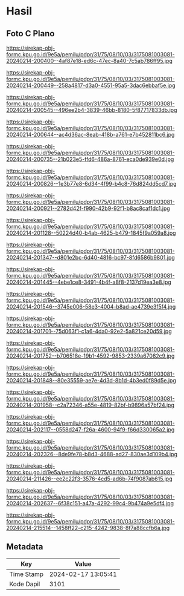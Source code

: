 # Hasil

## Foto C Plano

https://sirekap-obj-formc.kpu.go.id/9e5a/pemilu/pdpr/31/75/08/10/03/3175081003081-20240214-200400--4af87e18-ed6c-47ec-8a40-7c5ab786ff95.jpg

https://sirekap-obj-formc.kpu.go.id/9e5a/pemilu/pdpr/31/75/08/10/03/3175081003081-20240214-200449--258a4817-d3a0-4551-95a5-3dac6ebbaf5e.jpg

https://sirekap-obj-formc.kpu.go.id/9e5a/pemilu/pdpr/31/75/08/10/03/3175081003081-20240214-200545--496ee2b4-3839-46bb-8180-5f87717833db.jpg

https://sirekap-obj-formc.kpu.go.id/9e5a/pemilu/pdpr/31/75/08/10/03/3175081003081-20240214-200644--ac4d36ac-8eab-418b-a761-e7b452811bc6.jpg

https://sirekap-obj-formc.kpu.go.id/9e5a/pemilu/pdpr/31/75/08/10/03/3175081003081-20240214-200735--21b023e5-ffd6-486a-8761-eca0de939e0d.jpg

https://sirekap-obj-formc.kpu.go.id/9e5a/pemilu/pdpr/31/75/08/10/03/3175081003081-20240214-200826--1e3b77e8-6d34-4f99-b4c8-76d824dd5cd7.jpg

https://sirekap-obj-formc.kpu.go.id/9e5a/pemilu/pdpr/31/75/08/10/03/3175081003081-20240214-200921--2782d42f-f990-42b9-92f1-b8ac8caf1dc1.jpg

https://sirekap-obj-formc.kpu.go.id/9e5a/pemilu/pdpr/31/75/08/10/03/3175081003081-20240214-201128--50224d40-b4ab-4625-b479-1845f9a059a8.jpg

https://sirekap-obj-formc.kpu.go.id/9e5a/pemilu/pdpr/31/75/08/10/03/3175081003081-20240214-201347--d801e2bc-6d40-4816-bc97-8fd6586b9801.jpg

https://sirekap-obj-formc.kpu.go.id/9e5a/pemilu/pdpr/31/75/08/10/03/3175081003081-20240214-201445--4ebe1ce8-3491-4b4f-a8f8-2137d19ea3e8.jpg

https://sirekap-obj-formc.kpu.go.id/9e5a/pemilu/pdpr/31/75/08/10/03/3175081003081-20240214-201546--3745e006-58e3-4004-b8ad-ae4739e3f5f4.jpg

https://sirekap-obj-formc.kpu.go.id/9e5a/pemilu/pdpr/31/75/08/10/03/3175081003081-20240214-201701--75d063f1-c1a6-4da0-92e2-5a821ce20d59.jpg

https://sirekap-obj-formc.kpu.go.id/9e5a/pemilu/pdpr/31/75/08/10/03/3175081003081-20240214-201752--b706518e-19b1-4592-9853-2339a67082c9.jpg

https://sirekap-obj-formc.kpu.go.id/9e5a/pemilu/pdpr/31/75/08/10/03/3175081003081-20240214-201848--80e35559-ae7e-4d3d-8b1d-4b3ed0f89d5e.jpg

https://sirekap-obj-formc.kpu.go.id/9e5a/pemilu/pdpr/31/75/08/10/03/3175081003081-20240214-201958--c2a72346-a55e-4819-82bf-b9896a57bf24.jpg

https://sirekap-obj-formc.kpu.go.id/9e5a/pemilu/pdpr/31/75/08/10/03/3175081003081-20240214-202117--0558d247-f26a-4600-94f9-f66d330065a2.jpg

https://sirekap-obj-formc.kpu.go.id/9e5a/pemilu/pdpr/31/75/08/10/03/3175081003081-20240214-202326--8de9fe78-b8d3-4688-ad27-830ae3d109b4.jpg

https://sirekap-obj-formc.kpu.go.id/9e5a/pemilu/pdpr/31/75/08/10/03/3175081003081-20240214-211426--ee2c22f3-3576-4cd5-ad6b-74f9087ab615.jpg

https://sirekap-obj-formc.kpu.go.id/9e5a/pemilu/pdpr/31/75/08/10/03/3175081003081-20240214-202637--6f38c151-a47a-4292-99c4-9b474a9e5df4.jpg

https://sirekap-obj-formc.kpu.go.id/9e5a/pemilu/pdpr/31/75/08/10/03/3175081003081-20240214-215514--1458ff22-c215-4242-9838-8f7a88ccfb6a.jpg


## Metadata

| Key        | Value               |
| ---------- | ------------------- |
| Time Stamp | 2024-02-17 13:05:41 |
| Kode Dapil | 3101                |



